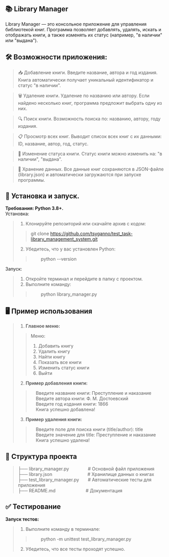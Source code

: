 ## 📚 Library Manager

Library Manager — это консольное приложение для управления библиотекой книг. Программа позволяет добавлять, удалять, искать и отображать книги, а также изменять их статус (например, "в наличии" или "выдана").

## 🛠️ Возможности приложения:

>📥 Добавление книги. Введите название, автора и год издания.
Книга автоматически получает уникальный идентификатор и статус "в наличии".

>🗑️ Удаление книги. Удаление по названию или автору. Если найдено несколько книг, программа предложит выбрать одну из них.

>🔍 Поиск книги. Возможность поиска по: названию, автору, году издания.

>📋 Просмотр всех книг. Выводит список всех книг с их данными: ID, название, автор, год, статус.

>🔄 Изменение статуса книги. Статус книги можно изменить на: "в наличии", "выдана".

>💾 Хранение данных. Все данные книг сохраняются в JSON-файле (library.json) и автоматически загружаются при запуске программы.


## 🚀 Установка и запуск. 
**Требования: Python 3.8+.**  
Установка:

>1. Клонируйте репозиторий или скачайте архив с кодом:
>> git clone https://github.com/tsyganno/test_task-library_management_system.git
>2. Убедитесь, что у вас установлен Python:
>>&nbsp;&nbsp;&nbsp;&nbsp;&nbsp;&nbsp;&nbsp;&nbsp;python --version

Запуск:
>1. Откройте терминал и перейдите в папку с проектом. 
>2. Выполните команду:
>>&nbsp;&nbsp;&nbsp;&nbsp;&nbsp;&nbsp;&nbsp;&nbsp;python library_manager.py

## 🖥️ Пример использования
>1. **Главное меню:**
>>Меню:
>>1. Добавить книгу
>>2. Удалить книгу
>>3. Найти книгу
>>4. Показать все книги
>>5. Изменить статус книги
>>6. Выйти
>2. **Пример добавления книги:**
>> &nbsp;&nbsp;&nbsp;&nbsp;Введите название книги: Преступление и наказание<br>
>> &nbsp;&nbsp;&nbsp;&nbsp;Введите автора книги: Ф. М. Достоевский<br>
>> &nbsp;&nbsp;&nbsp;&nbsp;Введите год издания книги: 1866<br>
>>&nbsp;&nbsp;&nbsp;&nbsp;Книга успешно добавлена!<br>
>3. **Пример удаления книги:**
>>&nbsp;&nbsp;&nbsp;&nbsp;Введите поле для поиска книги (title/author): title<br>
>>&nbsp;&nbsp;&nbsp;&nbsp;Введите значение для title: Преступление и наказание<br>
>>&nbsp;&nbsp;&nbsp;&nbsp;Книга успешно удалена!<br>

## 📂 Структура проекта

>├── library_manager.py&nbsp;&nbsp;&nbsp;&nbsp;&nbsp;&nbsp;&nbsp;&nbsp;&nbsp;&nbsp;&nbsp;&nbsp;&nbsp;&nbsp;&nbsp;# Основной файл приложения<br>
├── library.json&nbsp;&nbsp;&nbsp;&nbsp;&nbsp;&nbsp;&nbsp;&nbsp;&nbsp;&nbsp;&nbsp;&nbsp;&nbsp;&nbsp;&nbsp;&nbsp;&nbsp;&nbsp;&nbsp;&nbsp;&nbsp;&nbsp;&nbsp;&nbsp;&nbsp;&nbsp;&nbsp;&nbsp;# Хранилище данных о книгах<br>
├── test_library_manager.py&nbsp;&nbsp;&nbsp;&nbsp;&nbsp;&nbsp;&nbsp;# Автоматические тесты для приложения<br>
├── README.md&nbsp;&nbsp;&nbsp;&nbsp;&nbsp;&nbsp;&nbsp;&nbsp;&nbsp;&nbsp;&nbsp;&nbsp;&nbsp;&nbsp;&nbsp;&nbsp;&nbsp;&nbsp;&nbsp;&nbsp;&nbsp;&nbsp;&nbsp;&nbsp;# Документация<br>

## ✅ Тестирование

**Запуск тестов:**
>1. Выполните команду в терминале:
>>&nbsp;&nbsp;&nbsp;&nbsp;&nbsp;&nbsp;&nbsp;&nbsp;python -m unittest test_library_manager.py
>2. Убедитесь, что все тесты проходят успешно.
